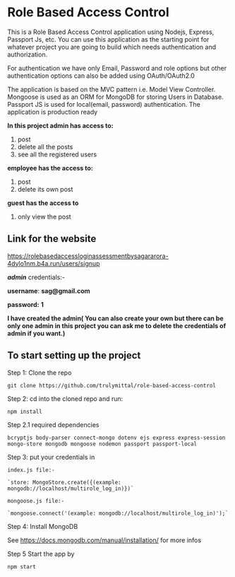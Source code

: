 # Role Based Access Control
This is a Role Based Access Control application using Nodejs, Express, Passport Js, etc. You can use this application as the starting point for whatever project you are going to build which needs authentication and authorization.

For authentication we have only Email, Password and role options but other authentication options can also be added using OAuth/OAuth2.0

The application is based on the MVC pattern i.e. Model View Controller.
Mongoose is used as an ORM for MongoDB for storing Users in Database.
Passport JS is used for local(email, password) authentication.
The application is production ready

**In this project admin has access to:**
1) post
2) delete all the posts
3) see all the registered users

**employee has the access to:**
1) post
2) delete its own post

**guest has the access to**
1) only view the post

## Link for the website ##
https://rolebasedaccessloginassessmentbysagararora-4dylo1nm.b4a.run/users/signup

***admin*** credentials:-

**username**: __sag@gmail.com__

**password:** __1__

**I have created the admin( You can also create your own but there can be only one admin in this project you can ask me to delete the credentials of admin if you want.)**
## To start setting up the project
Step 1: Clone the repo

`git clone https://github.com/trulymittal/role-based-access-control`

Step 2: cd into the cloned repo and run:

`npm install`

Step 2.1 required dependencies

`bcryptjs
body-parser
connect-mongo
dotenv
ejs
express
express-session
mongo-store
mongodb
mongoose
nodemon
passport
passport-local`

Step 3: put your credentials in 

    index.js file:-
    
    `store: MongoStore.create({(example: mongodb://localhost/multirole_log_in)})`
    
    mongoose.js file:-
    
    `mongoose.connect('(example: mongodb://localhost/multirole_log_in)');`

    

Step 4: Install MongoDB

See https://docs.mongodb.com/manual/installation/ for more infos

Step 5 Start the app by

`npm start`




